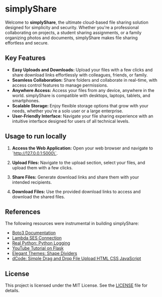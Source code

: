 # simplyShare

Welcome to **simplyShare**, the ultimate cloud-based file sharing solution designed for simplicity and security. Whether you're a professional collaborating on projects, a student sharing assignments, or a family organizing photos and documents, simplyShare makes file sharing effortless and secure.

## Key Features

- **Easy Uploads and Downloads:** Upload your files with a few clicks and share download links effortlessly with colleagues, friends, or family.
- **Seamless Collaboration:** Share folders and collaborate in real-time, with access control features to manage permissions.
- **Anywhere Access:** Access your files from any device, anywhere in the world. simplyShare is compatible with desktops, laptops, tablets, and smartphones.
- **Scalable Storage:** Enjoy flexible storage options that grow with your needs, whether you're a solo user or a large enterprise.
- **User-Friendly Interface:** Navigate your file sharing experience with an intuitive interface designed for users of all technical levels.

## Usage to run locally

1. **Access the Web Application:**
    Open your web browser and navigate to \`<http://127.0.0.1:5000\`>.

2. **Upload Files:**
    Navigate to the upload section, select your files, and upload them with a few clicks.

3. **Share Files:**
    Generate download links and share them with your intended recipients.

4. **Download Files:**
    Use the provided download links to access and download the shared files.

## References

The following resources were instrumental in building simplyShare:

- [Boto3 Documentation](https://boto3.amazonaws.com/v1/documentation/api/latest/index.html)
- [Lambda SES Connection](https://aws.amazon.com/premiumsupport/knowledge-center/lambda-send-email-ses/)
- [Real Python: Python Logging](https://realpython.com/python-logging/)
- [YouTube Tutorial on Flask](https://www.youtube.com/watch?v=PwWHL3RyQgk)
- [Elegant Themes: Shape Dividers](https://www.elegantthemes.com/preview/Divi/shape-dividers/#)
- [dCode: Simple Drag and Drop File Upload HTML CSS JavaScript](https://dcode.domenade.com/tutorials/simple-drag-and-drop-file-upload-html-css-javascript)

## License

This project is licensed under the MIT License. See the [LICENSE](LICENSE) file for details.
